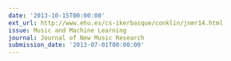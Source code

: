 ```yaml
---
date: '2013-10-15T00:00:00'
ext_url: http://www.ehu.es/cs-ikerbasque/conklin/jnmr14.html
issue: Music and Machine Learning
journal: Journal of New Music Research
submission_date: '2013-07-01T00:00:00'
---
```

